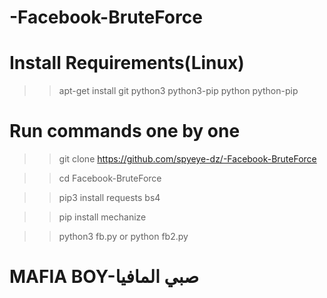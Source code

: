 # -Facebook-BruteForce

# Install Requirements(Linux)

>> apt-get install git python3 python3-pip python python-pip

# Run commands one by one

>> git clone https://github.com/spyeye-dz/-Facebook-BruteForce

>> cd Facebook-BruteForce

>> pip3 install requests bs4

>> pip install mechanize

>> python3 fb.py or python fb2.py

# MAFIA BOY-صبي المافيا
